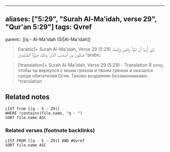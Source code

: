 
---
aliases: ["5:29", "Surah Al-Ma'idah, verse 29", "Qur'an 5:29"]
tags: Qvref
---

parent:: [[q - Al-Ma'idah (5)|Al-Ma'idah]]

> [!arabic]+ Surah Al-Ma'idah, Verse 29 (5:29)
> <span class="quran-arabic">إِنِّىٓ أُرِيدُ أَن تَبُوٓأَ بِإِثْمِى وَإِثْمِكَ فَتَكُونَ مِنْ أَصْحَـٰبِ ٱلنَّارِ ۚ وَذَٰلِكَ جَزَٰٓؤُا۟ ٱلظَّـٰلِمِينَ</span>
^arabic

> [!translation]+ Surah Al-Ma'idah, Verse 29 (5:29) - Translation
> Я хочу, чтобы ты вернулся с моим грехом и твоим грехом и оказался среди обитателей Огня. Таково воздаяние беззаконникам».
^translation



## Related notes
```dataview
LIST from [[q - 5 - 29]]
WHERE !contains(file.name, "q - ")
SORT file.name ASC
```

### Related verses (footnote backlinks)
```dataview
LIST FROM [[q - 5 - 29]] AND #Qvref
SORT file.name ASC
```


